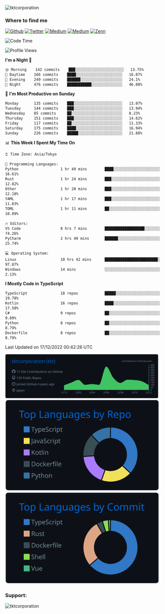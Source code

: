 <p align="left"> <img src="https://komarev.com/ghpvc/?username=tktcorporation&label=Profile%20views&color=0e75b6&style=flat" alt="tktcorporation" /> </p>

<h3>Where to find me</h3>
<p>
<a href="https://github.com/tktcorporation" target="_blank"><img alt="Github" src="https://img.shields.io/badge/GitHub-%2312100E.svg?&style=for-the-badge&logo=Github&logoColor=white" /></a>
<a href="https://twitter.com/tktcorporation" target="_blank"><img alt="Twitter" src="https://img.shields.io/badge/twitter-%231DA1F2.svg?&style=for-the-badge&logo=twitter&logoColor=white" /></a>
<a href="https://www.linkedin.com/in/tktcorporation" target="_blank"><img alt="Medium" src="https://img.shields.io/badge/linkdin-0a66c2.svg?&style=for-the-badge&logo=linkedin&logoColor=white" /></a>
<a href="https://qiita.com/tktcorporation" target="_blank"><img alt="Medium" src="https://img.shields.io/badge/qiita-55C500.svg?&style=for-the-badge&logo=qiita&logoColor=white" /></a>
<a href="https://zenn.dev/tktcorporation" target="_blank"><img alt="Zenn" src="https://img.shields.io/badge/Zenn-3EA8FF.svg?&style=for-the-badge&logo=Zenn&logoColor=white" /></a>
</p>
  
<!--START_SECTION:waka-->
![Code Time](http://img.shields.io/badge/Code%20Time-776%20hrs%2032%20mins-blue)

![Profile Views](http://img.shields.io/badge/Profile%20Views-4-blue)

**I'm a Night 🦉** 

```text
🌞 Morning    142 commits    ███░░░░░░░░░░░░░░░░░░░░░░   13.75% 
🌆 Daytime    166 commits    ████░░░░░░░░░░░░░░░░░░░░░   16.07% 
🌃 Evening    249 commits    ██████░░░░░░░░░░░░░░░░░░░   24.1% 
🌙 Night      476 commits    ███████████░░░░░░░░░░░░░░   46.08%

```
📅 **I'm Most Productive on Sunday** 

```text
Monday       135 commits    ███░░░░░░░░░░░░░░░░░░░░░░   13.07% 
Tuesday      144 commits    ███░░░░░░░░░░░░░░░░░░░░░░   13.94% 
Wednesday    85 commits     ██░░░░░░░░░░░░░░░░░░░░░░░   8.23% 
Thursday     151 commits    ███░░░░░░░░░░░░░░░░░░░░░░   14.62% 
Friday       117 commits    ██░░░░░░░░░░░░░░░░░░░░░░░   11.33% 
Saturday     175 commits    ████░░░░░░░░░░░░░░░░░░░░░   16.94% 
Sunday       226 commits    █████░░░░░░░░░░░░░░░░░░░░   21.88%

```


📊 **This Week I Spent My Time On** 

```text
⌚︎ Time Zone: Asia/Tokyo

💬 Programming Languages: 
Python                   1 hr 49 mins        ████░░░░░░░░░░░░░░░░░░░░░   16.61% 
Rust                     1 hr 24 mins        ███░░░░░░░░░░░░░░░░░░░░░░   12.82% 
Other                    1 hr 20 mins        ███░░░░░░░░░░░░░░░░░░░░░░   12.18% 
YAML                     1 hr 17 mins        ███░░░░░░░░░░░░░░░░░░░░░░   11.83% 
TOML                     1 hr 11 mins        ██░░░░░░░░░░░░░░░░░░░░░░░   10.89%

🔥 Editors: 
VS Code                  8 hrs 7 mins        ██████████████████░░░░░░░   74.26% 
PyCharm                  2 hrs 49 mins       ██████░░░░░░░░░░░░░░░░░░░   25.74%

💻 Operating System: 
Linux                    10 hrs 42 mins      ████████████████████████░   97.87% 
Windows                  14 mins             ░░░░░░░░░░░░░░░░░░░░░░░░░   2.13%

```

**I Mostly Code in TypeScript** 

```text
TypeScript               18 repos            █████░░░░░░░░░░░░░░░░░░░░   19.78% 
Kotlin                   16 repos            ████░░░░░░░░░░░░░░░░░░░░░   17.58% 
C#                       9 repos             ██░░░░░░░░░░░░░░░░░░░░░░░   9.89% 
Python                   8 repos             ██░░░░░░░░░░░░░░░░░░░░░░░   8.79% 
Dockerfile               8 repos             ██░░░░░░░░░░░░░░░░░░░░░░░   8.79%

```



 Last Updated on 17/12/2022 00:42:26 UTC
<!--END_SECTION:waka-->

[![](https://raw.githubusercontent.com/tktcorporation/tktcorporation/master/profile-summary-card-output/github_dark/0-profile-details.svg)](https://github.com/vn7n24fzkq/github-profile-summary-cards)
[![](https://raw.githubusercontent.com/tktcorporation/tktcorporation/master/profile-summary-card-output/github_dark/1-repos-per-language.svg)](https://github.com/vn7n24fzkq/github-profile-summary-cards) [![](https://raw.githubusercontent.com/tktcorporation/tktcorporation/master/profile-summary-card-output/github_dark/2-most-commit-language.svg)](https://github.com/vn7n24fzkq/github-profile-summary-cards)

<h3 align="left">Support:</h3>
<p><a href="https://www.buymeacoffee.com/tktcorporation"> <img align="left" src="https://cdn.buymeacoffee.com/buttons/v2/default-yellow.png" height="50" width="210" alt="tktcorporation" /></a></p><br><br>
